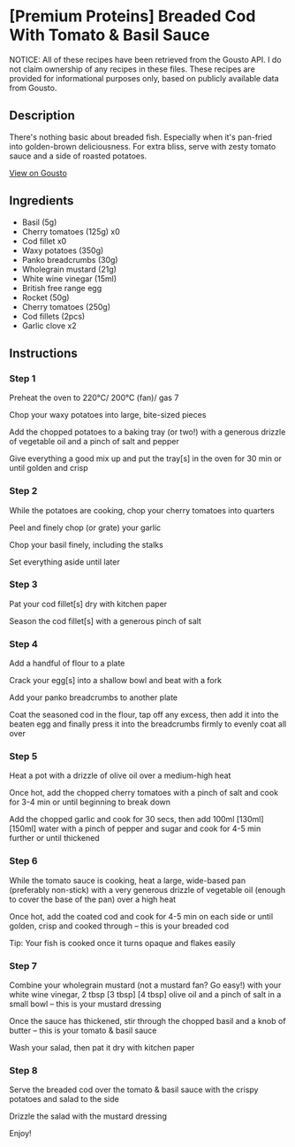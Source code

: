 # [Premium Proteins] Breaded Cod With Tomato & Basil Sauce

NOTICE: All of these recipes have been retrieved from the Gousto API. I do not claim ownership of any recipes in these files. These recipes are provided for informational purposes only, based on publicly available data from Gousto.

## Description

There's nothing basic about breaded fish. Especially when it's pan-fried into golden-brown deliciousness. For extra bliss, serve with zesty tomato sauce and a side of roasted potatoes. 

[View on Gousto](https://www.gousto.co.uk/recipes/cookbook/premium-proteins-breaded-cod-with-tomato-basil-sauce)

## Ingredients

- Basil (5g)
- Cherry tomatoes (125g) x0
- Cod fillet x0
- Waxy potatoes (350g)
- Panko breadcrumbs (30g)
- Wholegrain mustard (21g)
- White wine vinegar (15ml)
- British free range egg
- Rocket (50g)
- Cherry tomatoes (250g)
- Cod fillets (2pcs)
- Garlic clove x2

## Instructions


### Step 1

Preheat the oven to 220°C/ 200°C (fan)/ gas 7

Chop your waxy potatoes into large, bite-sized pieces

Add the chopped potatoes to a baking tray (or two!) with a generous drizzle of vegetable oil and a pinch of salt and pepper

Give everything a good mix up and put the tray[s] in the oven for 30 min or until golden and crisp


### Step 2

While the potatoes are cooking, chop your cherry tomatoes into quarters

Peel and finely chop (or grate) your garlic

Chop your basil finely, including the stalks

Set everything aside until later


### Step 3

Pat your cod fillet[s] dry with kitchen paper

Season the cod fillet[s] with a generous pinch of salt


### Step 4

Add a handful of flour to a plate

Crack your egg[s] into a shallow bowl and beat with a fork

Add your panko breadcrumbs to another plate

Coat the seasoned cod in the flour, tap off any excess, then add it into the beaten egg and finally press it into the breadcrumbs firmly to evenly coat all over


### Step 5

Heat a pot with a drizzle of olive oil over a medium-high heat

Once hot, add the chopped cherry tomatoes with a pinch of salt and cook for 3-4 min or until beginning to break down

Add the chopped garlic and cook for 30 secs, then add 100ml <span class="text-purple">[130ml] </span><span class="text-danger">[150ml] </span>water with a pinch of pepper and sugar and cook for 4-5 min further or until thickened


### Step 6

While the tomato sauce is cooking, heat a large, wide-based pan (preferably non-stick) with a very generous drizzle of vegetable oil (enough to cover the base of the pan) over a high heat

Once hot, add the coated cod and cook for 4-5 min on each side or until golden, crisp and cooked through – this is your breaded cod

Tip: Your fish is cooked once it turns opaque and flakes easily


### Step 7

Combine your wholegrain mustard (not a mustard fan? Go easy!) with your white wine vinegar, 2 tbsp <span class="text-purple">[3 tbsp]</span> <span class="text-danger">[4 tbsp]</span> olive oil and a pinch of salt in a small bowl – this is your mustard dressing

Once the sauce has thickened, stir through the chopped basil and a knob of butter – this is your tomato & basil sauce

Wash your salad, then pat it dry with kitchen paper

### Step 8

Serve the breaded cod over the tomato & basil sauce with the crispy potatoes and salad to the side

Drizzle the salad with the mustard dressing

Enjoy!

